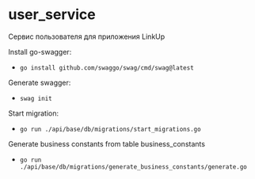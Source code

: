 # user_service

Сервис пользователя для приложения LinkUp

Install go-swagger:
* `go install github.com/swaggo/swag/cmd/swag@latest`

Generate swagger:
* `swag init`

Start migration:
* `go run ./api/base/db/migrations/start_migrations.go`

Generate business constants from table business_constants
* `go run ./api/base/db/migrations/generate_business_constants/generate.go`
